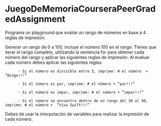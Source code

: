# JuegoDeMemoriaCourseraPeerGradedAssignment

Programa un playground que evalúe un rango de números en base a 4 reglas de impresión.

Generar un rango de 0 a 100, incluye el número 100 en el rango.
Tienes que iterar el rango completo, utilizando la sentencia for para obtener cada número del rango y aplicar las siguientes reglas de impresión.
Al evaluar cada número debes aplicar las siguientes reglas:

          - Si el número es divisible entre 5, imprime: # el número  + “Bingo!!!” 

          - Si el número es par, imprime: # el número + “par!!!”

          - Si el número es impar, imprime: # el número + “impar!!!”

          - Si el número se encuentra dentro de un rango del 30 al 40, imprime: # el número +  “Viva Swift!!!”

Debes de usar la interpolación de variables para realizar la impresión de cada número.
